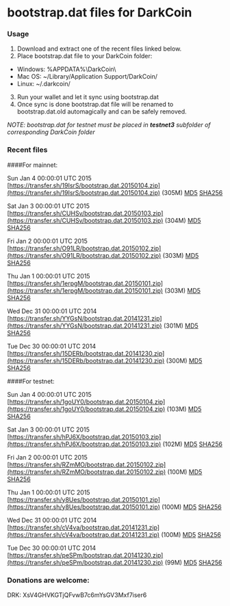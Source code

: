 # bootstrap.dat files for DarkCoin

### Usage

1. Download and extract one of the recent files linked below.
2. Place bootstrap.dat file to your DarkCoin folder:
 - Windows: %APPDATA%\DarkCoin\
 - Mac OS: ~/Library/Application Support/DarkCoin/
 - Linux: ~/.darkcoin/
3. Run your wallet and let it sync using bootstrap.dat
4. Once sync is done bootstrap.dat file will be renamed to bootstrap.dat.old automagically and can be safely removed.

_NOTE: bootstrap.dat for testnet must be placed in **testnet3** subfolder of corresponding DarkCoin folder_

### Recent files

####For mainnet:

Sun Jan  4 00:00:01 UTC 2015 [https://transfer.sh/19IsrS/bootstrap.dat.20150104.zip](https://transfer.sh/19IsrS/bootstrap.dat.20150104.zip) (305M) [MD5](https://transfer.sh/rCioj/md5.txt) [SHA256](https://transfer.sh/hC4dP/sha256.txt)

Sat Jan  3 00:00:01 UTC 2015 [https://transfer.sh/CUHSv/bootstrap.dat.20150103.zip](https://transfer.sh/CUHSv/bootstrap.dat.20150103.zip) (304M) [MD5](https://transfer.sh/19cmVh/md5.txt) [SHA256](https://transfer.sh/EgLiP/sha256.txt)

Fri Jan  2 00:00:01 UTC 2015 [https://transfer.sh/O91LR/bootstrap.dat.20150102.zip](https://transfer.sh/O91LR/bootstrap.dat.20150102.zip) (303M) [MD5](https://transfer.sh/SURTO/md5.txt) [SHA256](https://transfer.sh/13fhyU/sha256.txt)

Thu Jan  1 00:00:01 UTC 2015 [https://transfer.sh/1erpgM/bootstrap.dat.20150101.zip](https://transfer.sh/1erpgM/bootstrap.dat.20150101.zip) (303M) [MD5](https://transfer.sh/y2KUc/md5.txt) [SHA256](https://transfer.sh/KgAEY/sha256.txt)

Wed Dec 31 00:00:01 UTC 2014 [https://transfer.sh/YYGsN/bootstrap.dat.20141231.zip](https://transfer.sh/YYGsN/bootstrap.dat.20141231.zip) (301M) [MD5](https://transfer.sh/cLlYa/md5.txt) [SHA256](https://transfer.sh/6bG8D/sha256.txt)

Tue Dec 30 00:00:01 UTC 2014 [https://transfer.sh/15DERb/bootstrap.dat.20141230.zip](https://transfer.sh/15DERb/bootstrap.dat.20141230.zip) (300M) [MD5](https://transfer.sh/7lMIK/md5.txt) [SHA256](https://transfer.sh/ZHrQf/sha256.txt)

####For testnet:

Sun Jan  4 00:00:01 UTC 2015 [https://transfer.sh/1goUY0/bootstrap.dat.20150104.zip](https://transfer.sh/1goUY0/bootstrap.dat.20150104.zip) (103M) [MD5](https://transfer.sh/sq7En/md5.txt) [SHA256](https://transfer.sh/Tl9xI/sha256.txt)

Sat Jan  3 00:00:01 UTC 2015 [https://transfer.sh/hPJ6X/bootstrap.dat.20150103.zip](https://transfer.sh/hPJ6X/bootstrap.dat.20150103.zip) (102M) [MD5](https://transfer.sh/18G7VT/md5.txt) [SHA256](https://transfer.sh/lInqb/sha256.txt)

Fri Jan  2 00:00:01 UTC 2015 [https://transfer.sh/RZmMO/bootstrap.dat.20150102.zip](https://transfer.sh/RZmMO/bootstrap.dat.20150102.zip) (100M) [MD5](https://transfer.sh/11Zgww/md5.txt) [SHA256](https://transfer.sh/9C1pf/sha256.txt)

Thu Jan  1 00:00:01 UTC 2015 [https://transfer.sh/y8Ues/bootstrap.dat.20150101.zip](https://transfer.sh/y8Ues/bootstrap.dat.20150101.zip) (100M) [MD5](https://transfer.sh/14QLe8/md5.txt) [SHA256](https://transfer.sh/12g2oo/sha256.txt)

Wed Dec 31 00:00:01 UTC 2014 [https://transfer.sh/cV4va/bootstrap.dat.20141231.zip](https://transfer.sh/cV4va/bootstrap.dat.20141231.zip) (100M) [MD5](https://transfer.sh/ybv7B/md5.txt) [SHA256](https://transfer.sh/p0nq7/sha256.txt)

Tue Dec 30 00:00:01 UTC 2014 [https://transfer.sh/peSPm/bootstrap.dat.20141230.zip](https://transfer.sh/peSPm/bootstrap.dat.20141230.zip) (99M) [MD5](https://transfer.sh/qD1Fp/md5.txt) [SHA256](https://transfer.sh/UzFJ6/sha256.txt)

### Donations are welcome:

DRK: XsV4GHVKGTjQFvwB7c6mYsGV3Mxf7iser6
